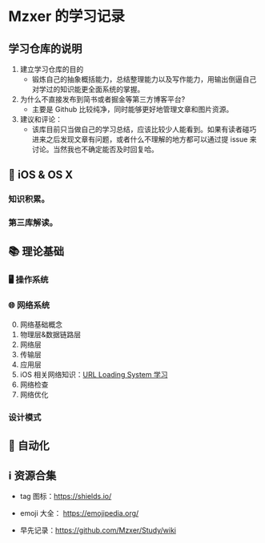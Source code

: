 # Mzxer 的学习记录

## 学习仓库的说明

1. 建立学习仓库的目的
   * 锻炼自己的抽象概括能力，总结整理能力以及写作能力，用输出倒逼自己对学过的知识能更全面系统的掌握。
2. 为什么不直接发布到简书或者掘金等第三方博客平台?
   * 主要是 Github 比较纯净，同时能够更好地管理文章和图片资源。
3. 建议和评论：
   * 该库目前只当做自己的学习总结，应该比较少人能看到。如果有读者碰巧进来之后发现文章有问题，或者什么不理解的地方都可以通过提 issue 来讨论。当然我也不确定能否及时回复哈。

##  iOS & OS X
### 知识积累。
### 第三库解读。


## 📚 理论基础

### 🖥️ 操作系统

### 🌐 网络系统

0. 网络基础概念
1. 物理层&数据链路层
2. 网络层
3. 传输层
4. 应用层
5. iOS 相关网络知识：[URL Loading System 学习](./articles/Network/url_loading_sytem_study.md)
6. 网络检查
7. 网络优化


### 设计模式



## 🧰 自动化





## ℹ️ 资源合集

* tag 图标：https://shields.io/
* emoji 大全： https://emojipedia.org/

* 早先记录：<https://github.com/Mzxer/Study/wiki>



